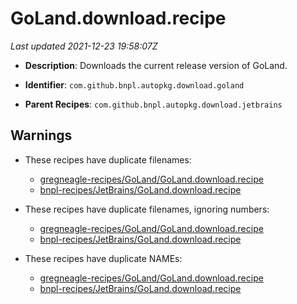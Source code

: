 # GoLand.download.recipe

_Last updated 2021-12-23 19:58:07Z_

- **Description**: Downloads the current release version of GoLand.

- **Identifier**: `com.github.bnpl.autopkg.download.goland`

- **Parent Recipes**: `com.github.bnpl.autopkg.download.jetbrains`

## Warnings

- These recipes have duplicate filenames:
    - [gregneagle-recipes/GoLand/GoLand.download.recipe](/autopkg-dupe-tracker/gregneagle-recipes/GoLand/GoLand.download.recipe)
    - [bnpl-recipes/JetBrains/GoLand.download.recipe](/autopkg-dupe-tracker/bnpl-recipes/JetBrains/GoLand.download.recipe)

- These recipes have duplicate filenames, ignoring numbers:
    - [gregneagle-recipes/GoLand/GoLand.download.recipe](/autopkg-dupe-tracker/gregneagle-recipes/GoLand/GoLand.download.recipe)
    - [bnpl-recipes/JetBrains/GoLand.download.recipe](/autopkg-dupe-tracker/bnpl-recipes/JetBrains/GoLand.download.recipe)

- These recipes have duplicate NAMEs:
    - [gregneagle-recipes/GoLand/GoLand.download.recipe](/autopkg-dupe-tracker/gregneagle-recipes/GoLand/GoLand.download.recipe)
    - [bnpl-recipes/JetBrains/GoLand.download.recipe](/autopkg-dupe-tracker/bnpl-recipes/JetBrains/GoLand.download.recipe)